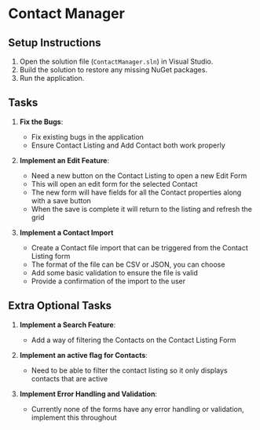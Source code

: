 # Contact Manager

## Setup Instructions

1. Open the solution file (`ContactManager.sln`) in Visual Studio.
2. Build the solution to restore any missing NuGet packages.
3. Run the application.

## Tasks
1. **Fix the Bugs**:
	- Fix existing bugs in the application
	- Ensure Contact Listing and Add Contact both work properly

2. **Implement an Edit Feature**:
	- Need a new button on the Contact Listing to open a new Edit Form
	- This will open an edit form for the selected Contact 
	- The new form will have fields for all the Contact properties along with a save button
	- When the save is complete it will return to the listing and refresh the grid 
	
3.  **Implement a Contact Import**
	- Create a Contact file import that can be triggered from the Contact Listing form
	- The format of the file can be CSV or JSON, you can choose
	- Add some basic validation to ensure the file is valid
	- Provide a confirmation of the import to the user 

## Extra Optional Tasks

1. **Implement a Search Feature**:
	- Add a way of filtering the Contacts on the Contact Listing Form
   
2. **Implement an active flag for Contacts**:
	- Need to be able to filter the contact listing so it only displays contacts that are active

3. **Implement Error Handling and Validation**:
	- Currently none of the forms have any error handling or validation, implement this throughout

